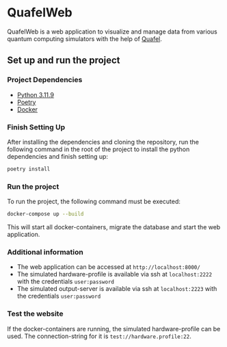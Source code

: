 # QuafelWeb

QuafelWeb is a web application to visualize and manage data from various
quantum computing simulators with the help of [Quafel](https://github.com/cirKITers/Quafel).

## Set up and run the project

### Project Dependencies
- [Python 3.11.9](https://www.python.org/downloads/)
- [Poetry](https://python-poetry.org/docs/)
- [Docker](https://docs.docker.com/get-docker/)

### Finish Setting Up
After installing the dependencies and cloning the repository, 
run the following command in the root of the project to install the 
python dependencies and finish setting up:

```bash
poetry install
```

### Run the project
To run the project, the following command must be executed:

```bash
docker-compose up --build
```

This will start all docker-containers, migrate the database and start the web application.


### Additional information
- The web application can be accessed at `http://localhost:8000/`
- The simulated hardware-profile is available via ssh at `localhost:2222` with the credentials `user:password`
- The simulated output-server is available via ssh at `localhost:2223` with the credentials `user:password`


### Test the website
If the docker-containers are running, the simulated hardware-profile can be used. The connection-string for it is `test://hardware.profile:22`.

